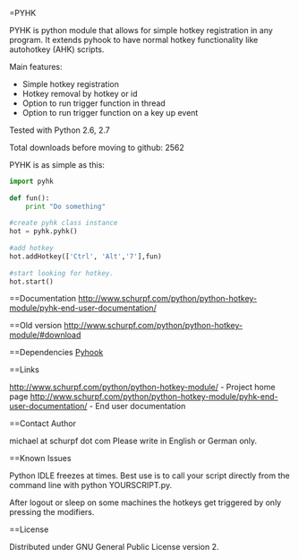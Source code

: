 =PYHK

PYHK is python module that allows for simple hotkey registration in any program.
It extends pyhook to have normal hotkey functionality like autohotkey (AHK) scripts.

Main features:
* Simple hotkey registration
* Hotkey removal by hotkey or id
* Option to run trigger function in thread
* Option to run trigger function on a key up event

Tested with Python 2.6, 2.7

Total downloads before moving to github: 2562

PYHK is as simple as this:

```python
import pyhk
 
def fun():
    print "Do something"
 
#create pyhk class instance
hot = pyhk.pyhk()
 
#add hotkey
hot.addHotkey(['Ctrl', 'Alt','7'],fun)
 
#start looking for hotkey.
hot.start()
```

==Documentation
http://www.schurpf.com/python/python-hotkey-module/pyhk-end-user-documentation/

==Old version
http://www.schurpf.com/python/python-hotkey-module/#download

==Dependencies
[Pyhook](http://sourceforge.net/apps/mediawiki/pyhook/index.php?title=Main_Page)

==Links

http://www.schurpf.com/python/python-hotkey-module/                        		- Project home page
http://www.schurpf.com/python/python-hotkey-module/pyhk-end-user-documentation/     - End user documentation

==Contact Author

michael at schurpf dot com
Please write in English or German only.

==Known Issues

Python IDLE freezes at times. Best use is to call your script directly from the command line with python YOURSCRIPT.py.

After logout or sleep on some machines the hotkeys get triggered by only pressing the modifiers.

==License

Distributed under GNU General Public License version 2.
